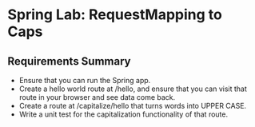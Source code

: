 # Spring Lab: RequestMapping to Caps

## Requirements Summary
* Ensure that you can run the Spring app.
* Create a hello world route at /hello, and ensure that you can visit that route in your browser and see data come back.
* Create a route at /capitalize/hello that turns words into UPPER CASE.
* Write a unit test for the capitalization functionality of that route.

##

